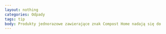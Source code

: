 ```yaml
---
layout: nothing
categories: Odpady
tags: tip
body: Produkty jednorazowe zawierające znak Compost Home nadają się do przydomowych kompostowników. Oddziel je od pozostałych odpadów i wykorzystaj jako naturalny produkt poddany kompostowaniu.
---
```

